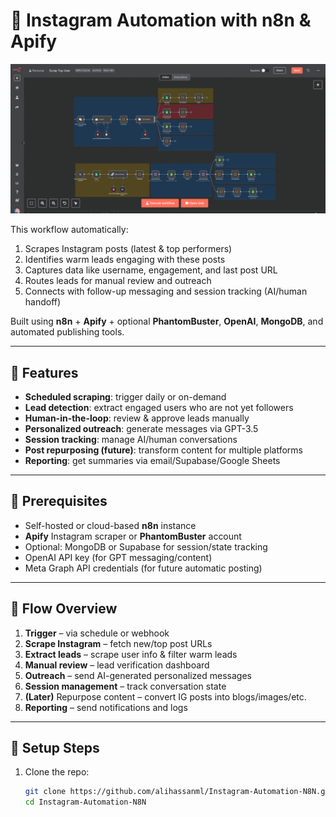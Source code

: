 # 📸 Instagram Automation with n8n & Apify
![workflow](./image.png)

This workflow automatically:

1. Scrapes Instagram posts (latest & top performers)  
2. Identifies warm leads engaging with these posts  
3. Captures data like username, engagement, and last post URL  
4. Routes leads for manual review and outreach  
5. Connects with follow-up messaging and session tracking (AI/human handoff)  

Built using **n8n** + **Apify** + optional **PhantomBuster**, **OpenAI**, **MongoDB**, and automated publishing tools.

---

## 🚀 Features

- **Scheduled scraping**: trigger daily or on-demand  
- **Lead detection**: extract engaged users who are not yet followers  
- **Human-in-the-loop**: review & approve leads manually  
- **Personalized outreach**: generate messages via GPT-3.5  
- **Session tracking**: manage AI/human conversations  
- **Post repurposing (future)**: transform content for multiple platforms  
- **Reporting**: get summaries via email/Supabase/Google Sheets

---

## 🔧 Prerequisites

- Self-hosted or cloud-based **n8n** instance  
- **Apify** Instagram scraper or **PhantomBuster** account  
- Optional: MongoDB or Supabase for session/state tracking  
- OpenAI API key (for GPT messaging/content)  
- Meta Graph API credentials (for future automatic posting)

---

## 🧩 Flow Overview

1. **Trigger** – via schedule or webhook  
2. **Scrape Instagram** – fetch new/top post URLs  
3. **Extract leads** – scrape user info & filter warm leads  
4. **Manual review** – lead verification dashboard  
5. **Outreach** – send AI-generated personalized messages  
6. **Session management** – track conversation state  
7. **(Later)** Repurpose content – convert IG posts into blogs/images/etc.  
8. **Reporting** – send notifications and logs

---

## 🎯 Setup Steps

1. Clone the repo:  
   ```bash
   git clone https://github.com/alihassanml/Instagram-Automation-N8N.git
   cd Instagram-Automation-N8N
